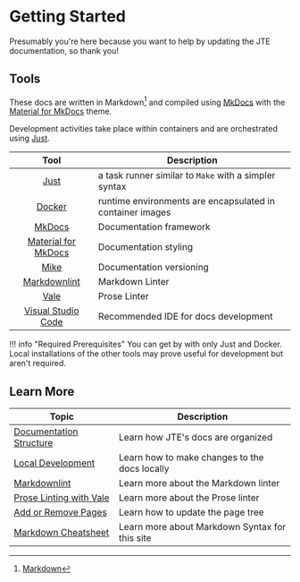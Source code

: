 # Getting Started

Presumably you're here because you want to help by updating the JTE documentation, so thank you!

## Tools

These docs are written in Markdown[^1] and compiled using [MkDocs](https://mkdocs.org) with the [Material for MkDocs](http://squidfunk.github.io/mkdocs-material) theme.

Development activities take place within containers and are orchestrated using [Just](https://github.com/casey/just).

|                               Tool                                | Description                                               |
|:-----------------------------------------------------------------:|-----------------------------------------------------------|
|               [Just](https://github.com/casey/just)               | a task runner similar to `Make` with a simpler syntax     |
|           [Docker](https://docs.docker.com/get-docker/)           | runtime environments are encapsulated in container images |
|                   [MkDocs](https://mkdocs.org)                    | Documentation framework                                   |
| [Material for MkDocs](http://squidfunk.github.io/mkdocs-material) | Documentation styling                                     |
|             [Mike](https://github.com/jimporter/mike)             | Documentation versioning                                  |
|    [Markdownlint](https://github.com/DavidAnson/markdownlint)     | Markdown Linter                                           |
|             [Vale](https://github.com/errata-ai/vale)             | Prose Linter                                              |
|       [Visual Studio Code](https://code.visualstudio.com/)        | Recommended IDE for docs development                      |

!!! info "Required Prerequisites"
    You can get by with only Just and Docker.
    Local installations of the other tools may prove useful for development but aren't required.

## Learn More

| Topic                                                   | Description                                    |
|---------------------------------------------------------|------------------------------------------------|
| [Documentation Structure](./documentation-structure.md) | Learn how JTE's docs are organized             |
| [Local Development](./local-development.md)             | Learn how to make changes to the docs locally  |
| [Markdownlint](./markdown-lint.md)                      | Learn more about the Markdown linter           |
| [Prose Linting with Vale](./vale.md)                    | Learn more about the Prose linter              |
| [Add or Remove Pages](./add-or-remove-pages.md)         | Learn how to update the page tree              |
| [Markdown Cheatsheet](./markdown-cheatsheet.md)         | Learn more about Markdown Syntax for this site |

[^1]: [Markdown](https://en.wikipedia.org/wiki/Markdown)
